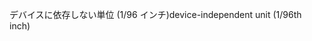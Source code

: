 <span data-ttu-id="7c69b-101">デバイスに依存しない単位 (1/96 インチ)</span><span class="sxs-lookup"><span data-stu-id="7c69b-101">device-independent unit (1/96th inch)</span></span>